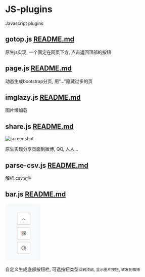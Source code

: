 # JS-plugins
Javascript plugins

## gotop.js [README.md](gotop/README.md)
原生js实现, 一个固定在网页下方, 点击返回顶部的按钮

## page.js [README.md](page/README.md)
动态生成bootstrap分页, 用"..."隐藏过多的页

## imglazy.js [README.md](imglazy/README.md)
图片懒加载

## share.js [README.md](share/README.md)
![screenshot](share/screenshot1.png)


原生实现分享页面到微博, QQ, 人人...



## parse-csv.js [README.md](parse-csv/README.md)
解析.csv文件

## bar.js [README.md](bar/README.md)
![screenshot](bar/screenshot1.png)


自定义生成底部按钮栏, 可选按钮类型`回到顶部`, `显示图片按钮`, `转发到微博`

